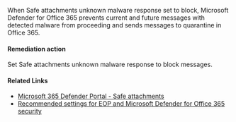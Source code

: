 When Safe attachments unknown malware response set to block, Microsoft Defender for Office 365 prevents current and future messages with detected malware from proceeding and sends messages to quarantine in Office 365.

#### Remediation action
Set Safe attachments unknown malware response to block messages.

#### Related Links

* [Microsoft 365 Defender Portal - Safe attachments](https://security.microsoft.com/safeattachmentv2) 
* [Recommended settings for EOP and Microsoft Defender for Office 365 security](https://aka.ms/orca-atpp-docs-7)
